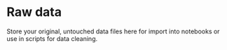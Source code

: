 Raw data
================

Store your original, untouched data files here for import into notebooks
or use in scripts for data cleaning.
